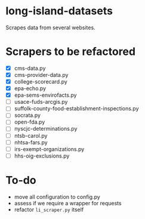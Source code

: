 # long-island-datasets
Scrapes data from several websites.

# Scrapers to be refactored
 - [x] cms-data.py
 - [x] cms-provider-data.py
 - [x] college-scorecard.py
 - [x] epa-echo.py
 - [x] epa-sems-envirofacts.py
 - [ ] usace-fuds-arcgis.py
 - [ ] suffolk-county-food-establishment-inspections.py
 - [ ] socrata.py
 - [ ] open-fda.py
 - [ ] nyscjc-determinations.py
 - [ ] ntsb-carol.py
 - [ ] nhtsa-fars.py
 - [ ] irs-exempt-organizations.py
 - [ ] hhs-oig-exclusions.py

# To-do
 - move all configuration to config.py
 - assess if we require a wrapper for requests
 - refactor `li_scraper.py` itself